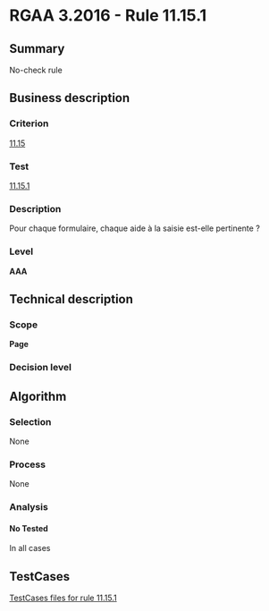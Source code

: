# RGAA 3.2016 - Rule 11.15.1

## Summary
No-check rule


## Business description

### Criterion
[11.15](http://references.modernisation.gouv.fr/rgaa-accessibilite/criteres.html#crit-11-15)

### Test
[11.15.1](http://references.modernisation.gouv.fr/rgaa-accessibilite/criteres.html#test-11-15-1)

### Description
Pour chaque formulaire, chaque aide à la saisie est-elle pertinente ?

### Level
**AAA**


## Technical description

### Scope
**Page**

### Decision level


## Algorithm

### Selection
None

### Process
None

### Analysis

#### No Tested
In all cases


##  TestCases

[TestCases files for rule 11.15.1](https://github.com/Asqatasun/Asqatasun/tree/RGAA_3.2016/rules/rules-rgaa3.2016/src/test/resources/testcases/rgaa32016/Rgaa32016Rule111501/)


